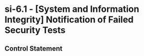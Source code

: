 # si-6.1 - \[System and Information Integrity\] Notification of Failed Security Tests

## Control Statement
